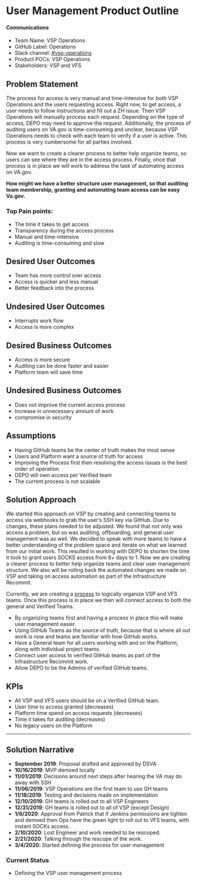 # User Management Product Outline 


#### Communications
- Team Name: VSP Operations
- GitHub Label: Operations
- Slack channel: [#vsp-operations](https://dsva.slack.com/channels/vsp-operations)
- Product POCs: VSP Operations
- Stakeholders: VSP and VFS


## Problem Statement 

The process for access is very manual and time-intensive for both VSP Operations and the users requesting access. Right now, to get access, a user needs to follow instructions and fill out a ZH issue. Then VSP Operations will manually process each request. Depending on the type of access, DEPO may need to approve the request. Additionally, the process of auditing users on VA.gov is time-consuming and unclear, because VSP Operations needs to check with each team to verify if a user is active. This process is very cumbersome for all parties involved.

Now we want to create a clearer process to better help organize teams, so users can see where they are in the access process. Finally, once that process is in place we will work to address the task of automating access on VA.gov.

**How might we have a better structure user management, so that auditing team membership, granting and automating team access  can be easy Va.gov.**

### Top Pain points:
- The time it takes to get access
- Transparency during the access process
- Manual and time-intensive
- Auditing is time-consuming and slow 

## Desired User Outcomes
- Team has more control over access
- Access is quicker and less manual  
- Better feedback into the process

## Undesired User Outcomes
- Interrupts work flow
- Access is more complex

## Desired Business Outcomes
- Access is more secure 
- Auditing can be done faster and easier
- Platform team will save time 

## Undesired Business Outcomes
- Does not improve the current access process
- Increase in unnecessary amount of work
- compromise in security 

## Assumptions
- Having GitHub teams be the center of truth makes the most sense
- Users and Platform want a source of truth for access
- Improving the Process first then resolving the access issues is the best order of operation
- DEPO will own access per Verified team 
- The current process is not scalable   

## Solution Approach
We started this approach on VSP by creating and connecting teams to access via webhooks to grab the user’s SSH key via GitHub. Due to changes, these plans needed to be adjusted. We found that not only was access a problem, but so was auditing, offboarding, and general user management was as well. We decided to speak with more teams to have a better understanding of the problem space and iterate on what we learned from our initial work. This resulted in working with DEPO to shorten the time it took to grant users SOCKS access from 8+ days to 1. Now we are creating a clearer process to better help organize teams and clear user management structure. We also will be rolling back the automated changes we made on VSP and taking on access automation as part of the Infrastructure Recommit. 

Currently, we are creating a [process](https://github.com/department-of-veterans-affairs/va.gov-team/blob/master/platform/engineering/vsp_user_managment_process.md) to logically organize VSP and VFS teams. Once  this process is in place we then will connect access to both the general and Verified Teams. 

* By organizing teams first and having a process in place this will make user management easier. 
* Using GitHub Teams as the source of truth, because that is where all out work is now and teams are familiar with how GitHub works.
* Have a General team for all users working with and on the Platform, along with individual project teams. 
* Connect user access to verified GitHub teams as part of the Infrastructure Recommit work.
* Allow DEPO to be the Admins of verified GitHub teams.

## KPIs
- All VSP and VFS users should be on a Verified GitHub team.
- User time to access granted (decreases)
- Platform time spend on access requests (decreases)
- Time it takes for auditing (decreases) 
- No legacy users on the Platform 

---

## Solution Narrative
* **September 2019**: Proposal drafted and approved by DSVA
* **10/16/2019**: MVP demoed locally
* **11/01/2019**: Decisions around next steps after hearing the VA may do away with SSH
* **11/06/2019**: VSP Operations are the first team to use GH teams
* **11/18/2019**: Testing and decisions made on implementation
* **12/10/2019**: GH teams is rolled out to all VSP Engineers
* **12/31/2019**: GH teams is rolled out to all of VSP (except Design)
* **1/6/2020**: Approval from Patrick that if Jenkins permissions are tighten and demoed then Ops have the green light to roll out to VFS teams, with instant SOCKs access.
* **2/10/2020**: Lost Engineer and work needed to be rescoped.
* **2/21/2020**: Talking through the rescope of the work. 
* **3/4/2020**: Started defining the process for user management  

### Current Status
* Defining the VSP user management process 
